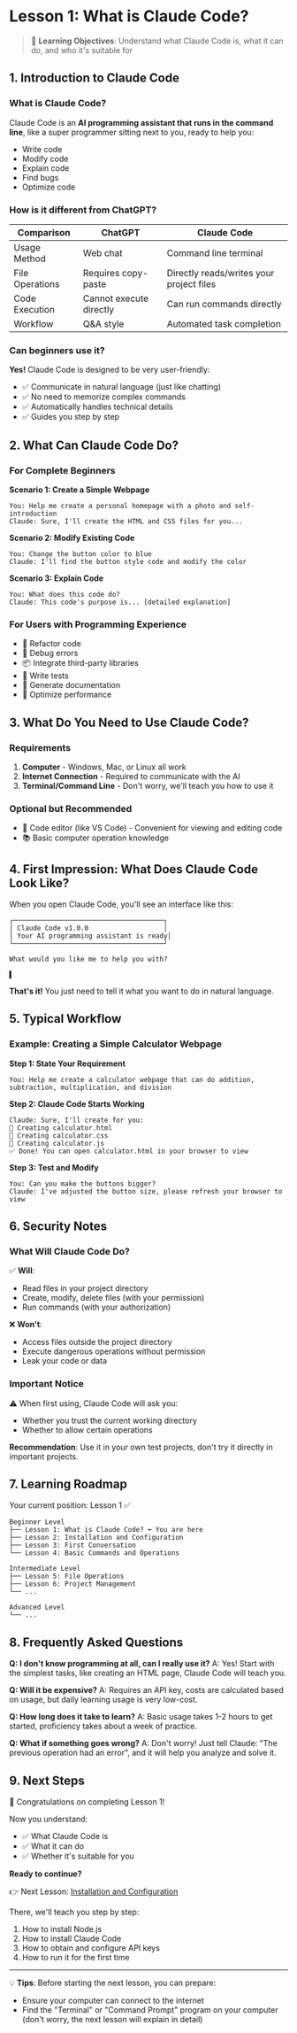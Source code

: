 # Lesson 1: What is Claude Code?

> 🎯 **Learning Objectives**: Understand what Claude Code is, what it can do, and who it's suitable for

## 1. Introduction to Claude Code

### What is Claude Code?

Claude Code is an **AI programming assistant that runs in the command line**, like a super programmer sitting next to you, ready to help you:
- Write code
- Modify code
- Explain code
- Find bugs
- Optimize code

### How is it different from ChatGPT?

| Comparison | ChatGPT | Claude Code |
|--------|---------|-------------|
| Usage Method | Web chat | Command line terminal |
| File Operations | Requires copy-paste | Directly reads/writes your project files |
| Code Execution | Cannot execute directly | Can run commands directly |
| Workflow | Q&A style | Automated task completion |

### Can beginners use it?

**Yes!** Claude Code is designed to be very user-friendly:
- ✅ Communicate in natural language (just like chatting)
- ✅ No need to memorize complex commands
- ✅ Automatically handles technical details
- ✅ Guides you step by step

## 2. What Can Claude Code Do?

### For Complete Beginners

**Scenario 1: Create a Simple Webpage**
```
You: Help me create a personal homepage with a photo and self-introduction
Claude: Sure, I'll create the HTML and CSS files for you...
```

**Scenario 2: Modify Existing Code**
```
You: Change the button color to blue
Claude: I'll find the button style code and modify the color
```

**Scenario 3: Explain Code**
```
You: What does this code do?
Claude: This code's purpose is... [detailed explanation]
```

### For Users with Programming Experience

- 🔧 Refactor code
- 🐛 Debug errors
- 📦 Integrate third-party libraries
- 🧪 Write tests
- 📝 Generate documentation
- 🚀 Optimize performance

## 3. What Do You Need to Use Claude Code?

### Requirements

1. **Computer** - Windows, Mac, or Linux all work
2. **Internet Connection** - Required to communicate with the AI
3. **Terminal/Command Line** - Don't worry, we'll teach you how to use it

### Optional but Recommended

- 📝 Code editor (like VS Code) - Convenient for viewing and editing code
- 📚 Basic computer operation knowledge

## 4. First Impression: What Does Claude Code Look Like?

When you open Claude Code, you'll see an interface like this:

```
┌──────────────────────────────────────┐
│ Claude Code v1.0.0                   │
│ Your AI programming assistant is ready│
└──────────────────────────────────────┘

What would you like me to help you with?

▌
```

**That's it!** You just need to tell it what you want to do in natural language.

## 5. Typical Workflow

### Example: Creating a Simple Calculator Webpage

**Step 1: State Your Requirement**
```
You: Help me create a calculator webpage that can do addition, subtraction, multiplication, and division
```

**Step 2: Claude Code Starts Working**
```
Claude: Sure, I'll create for you:
📁 Creating calculator.html
📁 Creating calculator.css
📁 Creating calculator.js
✅ Done! You can open calculator.html in your browser to view
```

**Step 3: Test and Modify**
```
You: Can you make the buttons bigger?
Claude: I've adjusted the button size, please refresh your browser to view
```

## 6. Security Notes

### What Will Claude Code Do?

✅ **Will**:
- Read files in your project directory
- Create, modify, delete files (with your permission)
- Run commands (with your authorization)

❌ **Won't**:
- Access files outside the project directory
- Execute dangerous operations without permission
- Leak your code or data

### Important Notice

⚠️ When first using, Claude Code will ask you:
- Whether you trust the current working directory
- Whether to allow certain operations

**Recommendation**: Use it in your own test projects, don't try it directly in important projects.

## 7. Learning Roadmap

Your current position: Lesson 1 ✅

```
Beginner Level
├── Lesson 1: What is Claude Code? ⬅️ You are here
├── Lesson 2: Installation and Configuration
├── Lesson 3: First Conversation
└── Lesson 4: Basic Commands and Operations

Intermediate Level
├── Lesson 5: File Operations
├── Lesson 6: Project Management
└── ...

Advanced Level
└── ...
```

## 8. Frequently Asked Questions

**Q: I don't know programming at all, can I really use it?**
A: Yes! Start with the simplest tasks, like creating an HTML page, Claude Code will teach you.

**Q: Will it be expensive?**
A: Requires an API key, costs are calculated based on usage, but daily learning usage is very low-cost.

**Q: How long does it take to learn?**
A: Basic usage takes 1-2 hours to get started, proficiency takes about a week of practice.

**Q: What if something goes wrong?**
A: Don't worry! Just tell Claude: "The previous operation had an error", and it will help you analyze and solve it.

## 9. Next Steps

🎉 Congratulations on completing Lesson 1!

Now you understand:
- ✅ What Claude Code is
- ✅ What it can do
- ✅ Whether it's suitable for you

**Ready to continue?**

👉 Next Lesson: [Installation and Configuration](./02-installation.md)

There, we'll teach you step by step:
1. How to install Node.js
2. How to install Claude Code
3. How to obtain and configure API keys
4. How to run it for the first time

---

💡 **Tips**: Before starting the next lesson, you can prepare:
- Ensure your computer can connect to the internet
- Find the "Terminal" or "Command Prompt" program on your computer (don't worry, the next lesson will explain in detail)
